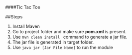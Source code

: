####Tic Tac Toe

##Steps
1. Install Maven
2. Go to project folder and make sure **pom.xml** is present.
3. Use ```mvn clean install ``` command to generate a jar file.
4. The jar file is generated in target folder.
5. Use `` java jar [Jar File Name] `` to run the module
